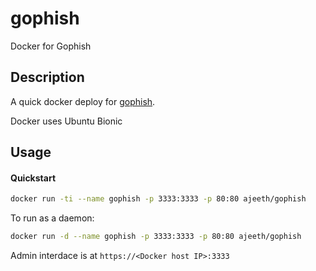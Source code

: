 # gophish
Docker for Gophish

## Description

A quick docker deploy for [gophish](https://github.com/gophish/gophish).

Docker uses Ubuntu Bionic

## Usage

#### Quickstart

```bash
docker run -ti --name gophish -p 3333:3333 -p 80:80 ajeeth/gophish
```
To run as a daemon:

```bash
docker run -d --name gophish -p 3333:3333 -p 80:80 ajeeth/gophish
```

Admin interdace is at ```https://<Docker host IP>:3333```
